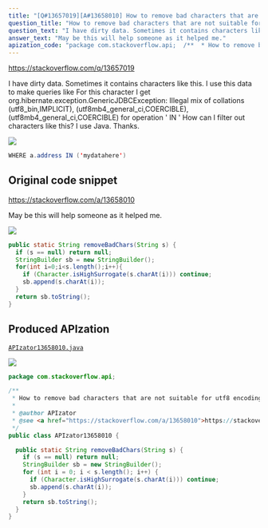 ```yaml
---
title: "[Q#13657019][A#13658010] How to remove bad characters that are not suitable for utf8 encoding in MySQL?"
question_title: "How to remove bad characters that are not suitable for utf8 encoding in MySQL?"
question_text: "I have dirty data. Sometimes it contains characters like this. I use this data to make queries like For this character I get org.hibernate.exception.GenericJDBCException: Illegal mix of collations (utf8_bin,IMPLICIT), (utf8mb4_general_ci,COERCIBLE), (utf8mb4_general_ci,COERCIBLE) for operation ' IN ' How can I filter out characters like this? I use Java. Thanks."
answer_text: "May be this will help someone as it helped me."
apization_code: "package com.stackoverflow.api;  /**  * How to remove bad characters that are not suitable for utf8 encoding in MySQL?  *  * @author APIzator  * @see <a href=\"https://stackoverflow.com/a/13658010\">https://stackoverflow.com/a/13658010</a>  */ public class APIzator13658010 {    public static String removeBadChars(String s) {     if (s == null) return null;     StringBuilder sb = new StringBuilder();     for (int i = 0; i < s.length(); i++) {       if (Character.isHighSurrogate(s.charAt(i))) continue;       sb.append(s.charAt(i));     }     return sb.toString();   } }"
---
```


https://stackoverflow.com/q/13657019

I have dirty data. Sometimes it contains characters like this. I use this data to make queries like
For this character I get
org.hibernate.exception.GenericJDBCException: Illegal mix of collations (utf8_bin,IMPLICIT), (utf8mb4_general_ci,COERCIBLE), (utf8mb4_general_ci,COERCIBLE) for operation &#x27; IN &#x27;
How can I filter out characters like this? I use Java.
Thanks.


<div class="code-logo"><img src="/stackoverflow.png" /></div>

```java
WHERE a.address IN ('mydatahere')
```


## Original code snippet

https://stackoverflow.com/a/13658010

May be this will help someone as it helped me.

<div class="code-logo"><img src="/stackoverflow.png" /></div>

```java
public static String removeBadChars(String s) {
  if (s == null) return null;
  StringBuilder sb = new StringBuilder();
  for(int i=0;i<s.length();i++){ 
    if (Character.isHighSurrogate(s.charAt(i))) continue;
    sb.append(s.charAt(i));
  }
  return sb.toString();
}
```

## Produced APIzation

[`APIzator13658010.java`](https://github.com/blind-papers/apization-temp-data/raw/main/search/APIzator13658010.java)

<div class="code-logo"><img src="/apizator.png" /></div>

```java
package com.stackoverflow.api;

/**
 * How to remove bad characters that are not suitable for utf8 encoding in MySQL?
 *
 * @author APIzator
 * @see <a href="https://stackoverflow.com/a/13658010">https://stackoverflow.com/a/13658010</a>
 */
public class APIzator13658010 {

  public static String removeBadChars(String s) {
    if (s == null) return null;
    StringBuilder sb = new StringBuilder();
    for (int i = 0; i < s.length(); i++) {
      if (Character.isHighSurrogate(s.charAt(i))) continue;
      sb.append(s.charAt(i));
    }
    return sb.toString();
  }
}

```